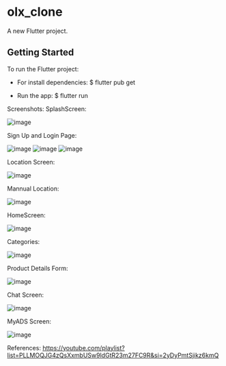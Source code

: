 # olx_clone

A new Flutter project.

## Getting Started

To run the Flutter project:
- For install dependencies:
$ flutter pub get

- Run the app: 
$ flutter run

Screenshots:
SplashScreen:

![image](https://github.com/snehautekar05/olx_clone_MAD/assets/124376131/ed40f0c4-8cfa-4906-85a3-cf7adaf8a0aa)

Sign Up and Login Page:

![image](https://github.com/snehautekar05/olx_clone_MAD/assets/124376131/7ef32870-1c49-430d-9e78-4bf64e0f58e8)
![image](https://github.com/snehautekar05/olx_clone_MAD/assets/124376131/5c237bd3-d3a0-4e1e-8861-4bad8c2e8fa6)
![image](https://github.com/snehautekar05/olx_clone_MAD/assets/124376131/154a4c35-74a3-43f8-ac4d-346e7e8aed62)

Location Screen:

![image](https://github.com/snehautekar05/olx_clone_MAD/assets/124376131/2da2642e-72bf-46ae-b854-07346d6c2e97)

Mannual Location:

![image](https://github.com/snehautekar05/olx_clone_MAD/assets/124376131/c64fc428-5d04-4103-8144-a8482a2e9da4)

HomeScreen:

![image](https://github.com/snehautekar05/olx_clone_MAD/assets/124376131/adec9ab2-e7dc-4fc3-9017-71d7e447a033)

Categories:

![image](https://github.com/snehautekar05/olx_clone_MAD/assets/124376131/fb2b3c33-5f23-4d8b-b7a6-cedd31892588)

Product Details Form:

![image](https://github.com/snehautekar05/olx_clone_MAD/assets/124376131/1fff84b2-11cb-4c13-8010-978ef08b76f5)

Chat Screen:

![image](https://github.com/snehautekar05/olx_clone_MAD/assets/124376131/dfff2eb4-66f3-4d2a-a28e-339c8bfa287a)

MyADS Screen:

![image](https://github.com/snehautekar05/olx_clone_MAD/assets/124376131/068611f4-3db2-4ade-9f1e-41cdc67c0ba4)



References:
https://youtube.com/playlist?list=PLLMOQJG4zQsXxmbUSw9ldGtR23m27FC9R&si=2yDyPmtSjikz6kmQ

